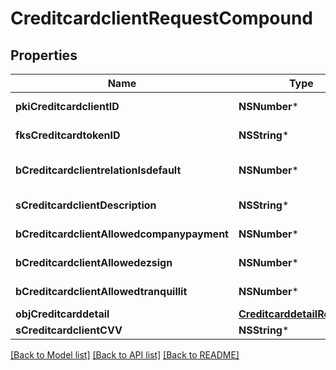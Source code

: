 # CreditcardclientRequestCompound

## Properties
Name | Type | Description | Notes
------------ | ------------- | ------------- | -------------
**pkiCreditcardclientID** | **NSNumber*** | The unique ID of the Creditcardclient | [optional] 
**fksCreditcardtokenID** | **NSString*** | The creditcard token identifier | [optional] 
**bCreditcardclientrelationIsdefault** | **NSNumber*** | Whether if it&#39;s the creditcardclient is the default one | 
**sCreditcardclientDescription** | **NSString*** | The description of the Creditcardclient | 
**bCreditcardclientAllowedcompanypayment** | **NSNumber*** | Whether if it&#39;s an allowedagencypayment | 
**bCreditcardclientAllowedezsign** | **NSNumber*** | Whether if it&#39;s an allowedroyallepageprotection | 
**bCreditcardclientAllowedtranquillit** | **NSNumber*** | Whether if it&#39;s an allowedtranquillit | 
**objCreditcarddetail** | [**CreditcarddetailRequest***](CreditcarddetailRequest.md) |  | 
**sCreditcardclientCVV** | **NSString*** | The creditcard card CVV | 

[[Back to Model list]](../README.md#documentation-for-models) [[Back to API list]](../README.md#documentation-for-api-endpoints) [[Back to README]](../README.md)


